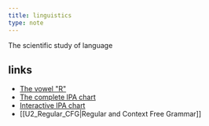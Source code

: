 ```yaml
---
title: linguistics
type: note
---
```

The scientific study of language

## links

- [The vowel "R"](https://piped.video/watch?v=FGVJ0eXTRpw)
- [The complete IPA chart](https://piped.video/watch?v=OGYGDQgeh2c)
- [Interactive IPA chart](https://www.ipachart.com/)
- [[U2_Regular_CFG|Regular and Context Free Grammar]]